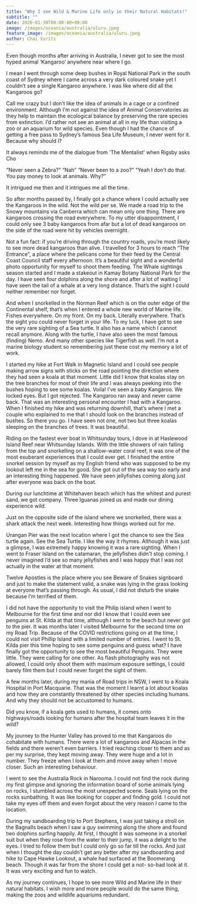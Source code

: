```yaml
---
title: "Why I see Wild & Marine Life only in their Natural Habitats!"
subtitle: ""
date: 2020-01-30T00:00:00+00:00
image: /images/oceania/australia/uluru.jpeg
feature_image: /images/oceania/australia/uluru.jpeg
author: Chai Vuriti
---
```

Even though months after arriving in Australia, I never got to see the most hyped animal ‘Kangaroo’ anywhere near where I go.

I mean I went through some deep bushes in Royal National Park in the south coast of Sydney where I came across a very dark coloured snake yet I couldn’t see a single Kangaroo anywhere. I was like where did all the Kangaroos go?

Call me crazy but I don’t like the idea of animals in a cage or a confined environment. Although I’m not against the idea of Animal Conservatories as they help to maintain the ecological balance by preserving the rare species from extinction. I’d rather not see an animal at all in my life than visiting a zoo or an aquarium for wild species. Even though I had the chance of getting a free pass to Sydney’s famous Sea Life Museum, I never went for it. Because why should I?

It always reminds me of the dialogue from ‘The Mentalist’ when Rigsby asks Cho

“Never seen a Zebra?”
“Nah”
“Never been to a zoo?”
“Yeah I don’t do that. You pay money to look at animals. Why?”

It intrigued me then and it intrigues me all the time.

So after months passed by, I finally got a chance where I could actually see the Kangaroos in the wild. Not the wild per se. We made a road trip to the Snowy mountains via Canberra which can mean only one thing. There are kangaroos crossing the road everywhere. To my utter disappointment, I could only see 3 baby kangaroos from afar but a lot of dead kangaroos on the side of the road were hit by vehicles overnight.

Not a fun fact: if you’re driving through the country roads, you’re most likely to see more dead kangaroos than alive.
I travelled for 3 hours to reach “The Entrance”, a place where the pelicans come for their feed by the Central Coast Council staff every afternoon. It’s a beautiful sight and a wonderful photo opportunity for myself to shoot them feeding.
The Whale sightings season started and I made a stakeout in Kamay Botany National Park for the day. I have seen four dolphins along the shore and after a lot of waiting I have seen the tail of a whale at a very long distance. That’s the sight I could neither remember nor forget.

And when I snorkelled in the Norman Reef which is on the outer edge of the Continental shelf, that’s when I entered a whole new world of Marine life. Fishes everywhere. On my front. On my back. Literally everywhere. That’s the sight you could never forget in your life. To my luck, I have got to see the very rare sighting of a Sea turtle. It also has a name which I cannot recall anymore. Along with the turtle, I have also seen the most famous (finding) Nemo. And many other species like Tigerfish as well. I’m not a marine biology student so remembering just these cost my memory a lot of work.

I started my hike at Fort Walk in Magnetic Island and I could see people making arrow signs with sticks on the road pointing the direction where they had seen a koala at that moment. Little did I know that koalas stay on the tree branches for most of their life and I was always peeking into the bushes hoping to see some koalas. Voila! I’ve seen a baby Kangaroo. We locked eyes. But I got rejected. The Kangaroo ran away and never came back. That was an interesting personal encounter I had with a Kangaroo. When I finished my hike and was returning downhill, that’s where I met a couple who explained to me that I should look on the branches instead of bushes. So there you go. I have seen not one, not two but three koalas sleeping on the branches of trees. It was beautiful.

Riding on the fastest ever boat in Whitsunday tours, I dove in at Haslewood Island Reef near Whitsunday Islands. With the little showers of rain falling from the top and snorkelling on a shallow-water coral reef, it was one of the most exuberant experiences that I could ever get. I finished the entire snorkel session by myself as my English friend who was supposed to be my lookout left me in the sea for good. She got out of the sea way too early and an interesting thing happened. We have seen jellyfishes coming along just after everyone was back on the boat.

During our lunchtime at Whitehaven beach which has the whitest and purest sand, we got company. Three Iguanas joined us and made our dining experience wild.

Just on the opposite side of the island where we snorkelled, there was a shark attack the next week. Interesting how things worked out for me.

Urangan Pier was the next location where I got the chance to see the Sea turtle again. See the Sea Turtle. I like the way it rhymes. Although it was just a glimpse, I was extremely happy knowing it was a rare sighting. When I went to Fraser Island on the catamaran, the jellyfishes didn't stop coming. I never imagined I’d see so many jellyfishes and I was happy that I was not actually in the water at that moment.

Twelve Apostles is the place where you see Beware of Snakes signboard and just to make the statement valid, a snake was lying in the grass looking at everyone that’s passing through. As usual, I did not disturb the snake because I’m terrified of them.

I did not have the opportunity to visit the Philip island when I went to Melbourne for the first time and nor did I know that I could even see penguins at St. Kilda at that time, although I went to the beach but never got to the pier. It was months later I visited Melbourne for the second time on my Road Trip. Because of the COVID restrictions going on at the time, I could not visit Phillip Island with a limited number of entries. I went to St. Kilda pier this time hoping to see some penguins and guess what? I have finally got the opportunity to see the most beautiful Penguins. They were little. They were calling for one other. As flash photography was not allowed, I could only shoot them with maximum exposure settings, I could barely film them but I could never forget the sight of them.

A few months later, during my mania of Road trips in NSW, I went to a Koala Hospital in Port Macquarie. That was the moment I learnt a lot about koalas and how they are constantly threatened by other species including humans. And why they should not be accustomed to humans.

Did you know, if a koala gets used to humans, it comes onto highways/roads looking for humans after the hospital team leaves it in the wild?

My journey to the Hunter Valley has proved to me that Kangaroos do cohabitate with humans. There were a lot of kangaroos and Alpacas in the fields and there weren’t even barriers. I tried reaching closer to them and as per my surprise, they kept moving away. They were huge and a lot in number. They freeze when I look at them and move away when I move closer. Such an interesting behaviour.

I went to see the Australia Rock in Narooma. I could not find the rock during my first glimpse and ignoring the information board of some animals lying on rocks, I stumbled across the most unexpected scene. Seals lying on the rocks sunbathing. It was like looking for copper and finding gold. I could not take my eyes off them and even forgot about the very reason I came to the location.

During my sandboarding trip to Port Stephens, I was just taking a stroll on the Bagnalls beach when I saw a guy swimming along the shore and found two dolphins surfing happily. At first, I thought it was someone in a snorkel suit but when they rose from the water to their jump, it was a delight to the eyes. I tried to follow them but I could only go so far till the rocks. And just when I thought the day couldn’t get any better after my sandboarding and hike to Cape Hawke Lookout, a whale had surfaced at the Boomerang beach. Though it was far from the shore I could get a not- so-bad look at it. It was very exciting and fun to watch.

As my journey continues, I hope to see more Wild and Marine life in their natural habitats. I wish more and more people would do the same thing, making the zoos and wildlife aquariums redundant.